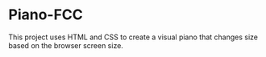 # Piano-FCC
This project uses HTML and CSS to create a visual piano that changes size based on the browser screen size.
